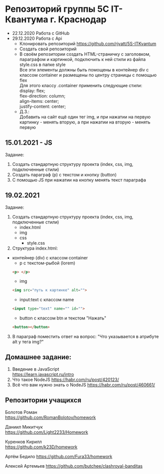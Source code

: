 # Репозиторий группы 5С IT-Квантума г. Краснодар

- 22.12.2020 Работа с GitHub 
- 29.12.2020 Работа с Api
    - Клонировать репозиторий https://github.com/rjvatt/5S-ITKvantum
    - Создать свой репозиторий
    - В своём репозитории создать HTML-страничку с заголовком, параграфом и картинкой, подключить к ней стили из файла style.css в папке style  
    Все эти элементы должны быть помощены в контейнер div с классом container и размещены по центру страницы с помощью flex  
    Для этого классу .container применить следующие стили:   
        display: flex;  
        flex-direction: column;  
        align-items: center;  
        justify-content: center;  
    - Д.З.:  
    Добавить на сайт ещё один тег img, и при нажатии на первую картинку - менять вторую, а при нажатии на вторую - менять первую  
## 15.01.2021 - JS 
Задание:  
1. Создать стандартную структуру проекта (index, css, img, подключенные стили)
2. Создать параграф (p) с текстом и кнопку (button)
3. С помощью JS при нажатии на кнопку менять текст параграфа

## 19.02.2021
Задание:
1. Создать стандартную структуру проекта (index, css, img, подключенные стили)
    - index.html
    - img
    - css
        - style.css
2. Структура index.html:
- контейнер (div) с классом container
    - p с текстом-рыбой (lorem)
    ~~~html
    <p> </p>
    ~~~
    - img
    ~~~html
    <img src="путь к картинке" alt="">
    ~~~
    - input:text с классом name
    ~~~html
    <input type="text" name="" id="">
    ~~~
    - button с классом btn и текстом "Нажать"
    ~~~html
    <button></button>
    ~~~
3. В параграф поместить ответ на вопрос: "Что указывается в атрибуте alt у тега img?"

## **Домашнее задание:**
1. Введение в JavaScript  
https://learn.javascript.ru/intro
2. Что такое NodeJS 
https://habr.com/ru/post/420123/
3. Всё что вам нужно знать о NodeJS
https://habr.com/ru/post/460661/


## Репозитории учащихся
Болотов Роман  
https://github.com/RomanBolotov/homework  

Даниил Микитчук  
https://github.com/Light2233/Homework  

Куренков Кирилл  
https://github.com/k23D/homework  

Артём Бедило
https://github.com/Fura33/homework  

Алексей Артемьев
https://github.com/butchee/clashroyal-banditas

